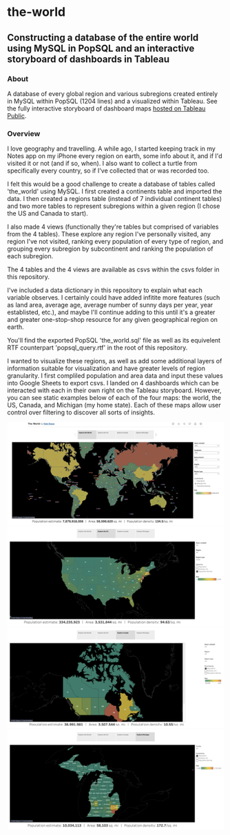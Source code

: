 # the-world

## Constructing a database of the entire world using MySQL in PopSQL and an interactive storyboard of dashboards in Tableau

### About
A database of every global region and various subregions created entirely in MySQL within PopSQL (1204 lines) and a visualized within Tableau. See the fully interactive storyboard of dashboard maps [hosted on Tableau Public](https://public.tableau.com/views/TheWorld_17096671443220/TheWorld?:language=en-US&:sid=&:display_count=n&:origin=viz_share_link).

### Overview
I love geography and travelling. A while ago, I started keeping track in my Notes app on my iPhone every region on earth, some info about it, and if I'd visited it or not (and if so, when). I also want to collect a turtle from specifically every country, so if I've collected that or was recorded too.

I felt this would be a good challenge to create a database of tables called 'the_world' using MySQL. I first created a continents table and imported the data. I then created a regions table (instead of 7 individual continent tables) and two more tables to represent subregions within a given region (I chose the US and Canada to start).

I also made 4 views (functionally they're tables but comprised of variables from the 4 tables). These explore any region I've personally visited, any region I've not visited, ranking every population of every type of region, and grouping every subregion by subcontinent and ranking the population of each subregion.

The 4 tables and the 4 views are available as csvs within the csvs folder in this repository.

I've included a data dictionary in this repository to explain what each variable observes. I certainly could have added infitite more features (such as land area, average age, average number of sunny days per year, year establisted, etc.), and maybe I'll continue adding to this until it's a greater and greater one-stop-shop resource for any given geographical region on earth.

You'll find the exported PopSQL 'the_world.sql' file as well as its equivelent RTF counterpart 'popsql_query.rtf' in the root of this repository.

I wanted to visualize these regions, as well as add some additional layers of information suitable for visualization and have greater levels of region granularity. I first compliled population and area data and input these values into Google Sheets to export csvs. I landed on 4 dashboards which can be interacted with each in their own right on the Tableau storyboard. However, you can see static examples below of each of the four maps: the world, the US, Canada, and Michigan (my home state). Each of these maps allow user control over filtering to discover all sorts of insights.

![Map of the World](https://github.com/i-am-nate/the-world/blob/main/tableau-photos/tw1.png)
![Map of US](https://github.com/i-am-nate/the-world/blob/main/tableau-photos/tw2.png)
![Map of Canada](https://github.com/i-am-nate/the-world/blob/main/tableau-photos/tw3.png)
![Map of Michigan](https://github.com/i-am-nate/the-world/blob/main/tableau-photos/tw4.png)
